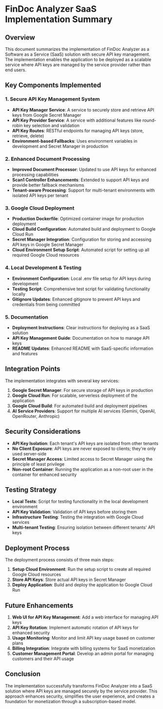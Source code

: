 # FinDoc Analyzer SaaS Implementation Summary

## Overview

This document summarizes the implementation of FinDoc Analyzer as a Software as a Service (SaaS) solution with secure API key management. The implementation enables the application to be deployed as a scalable service where API keys are managed by the service provider rather than end users.

## Key Components Implemented

### 1. Secure API Key Management System

- **API Key Manager Service**: A service to securely store and retrieve API keys from Google Secret Manager
- **API Key Provider Service**: A service with additional features like round-robin key selection and validation
- **API Key Routes**: RESTful endpoints for managing API keys (store, retrieve, delete)
- **Environment-based Fallbacks**: Uses environment variables in development and Secret Manager in production

### 2. Enhanced Document Processing

- **Improved Document Processor**: Updated to use API keys for enhanced processing capabilities
- **Scan1 Controller Enhancements**: Extended to support API keys and provide better fallback mechanisms
- **Tenant-aware Processing**: Support for multi-tenant environments with isolated API keys per tenant

### 3. Google Cloud Deployment

- **Production Dockerfile**: Optimized container image for production deployment
- **Cloud Build Configuration**: Automated build and deployment to Google Cloud Run
- **Secret Manager Integration**: Configuration for storing and accessing API keys in Google Secret Manager
- **Cloud Environment Setup Script**: Automated script for setting up all required Google Cloud resources

### 4. Local Development & Testing

- **Environment Configuration**: Local .env file setup for API keys during development
- **Testing Script**: Comprehensive test script for validating functionality locally
- **Gitignore Updates**: Enhanced gitignore to prevent API keys and credentials from being committed

### 5. Documentation

- **Deployment Instructions**: Clear instructions for deploying as a SaaS solution
- **API Key Management Guide**: Documentation on how to manage API keys
- **README Updates**: Enhanced README with SaaS-specific information and features

## Integration Points

The implementation integrates with several key services:

1. **Google Secret Manager**: For secure storage of API keys in production
2. **Google Cloud Run**: For scalable, serverless deployment of the application
3. **Google Cloud Build**: For automated build and deployment pipelines
4. **AI Service Providers**: Support for multiple AI services (Gemini, OpenAI, OpenRouter, Anthropic)

## Security Considerations

- **API Key Isolation**: Each tenant's API keys are isolated from other tenants
- **No Client Exposure**: API keys are never exposed to clients; they're only used server-side
- **Secret Manager Access**: Limited access to Secret Manager using the principle of least privilege
- **Non-root Container**: Running the application as a non-root user in the container for enhanced security

## Testing Strategy

- **Local Tests**: Script for testing functionality in the local development environment
- **API Key Validation**: Validation of API keys before storing them
- **Infrastructure Testing**: Testing the integration with Google Cloud services
- **Multi-tenant Testing**: Ensuring isolation between different tenants' API keys

## Deployment Process

The deployment process consists of three main steps:

1. **Setup Cloud Environment**: Run the setup script to create all required Google Cloud resources
2. **Store API Keys**: Store actual API keys in Secret Manager
3. **Deploy Application**: Build and deploy the application to Google Cloud Run

## Future Enhancements

1. **Web UI for API Key Management**: Add a web interface for managing API keys
2. **API Key Rotation**: Implement automatic rotation of API keys for enhanced security
3. **Usage Monitoring**: Monitor and limit API key usage based on customer plans
4. **Billing Integration**: Integrate with billing systems for SaaS monetization
5. **Customer Management Portal**: Develop an admin portal for managing customers and their API usage

## Conclusion

The implementation successfully transforms FinDoc Analyzer into a SaaS solution where API keys are managed securely by the service provider. This approach enhances security, simplifies the user experience, and creates a foundation for monetization through a subscription-based model.